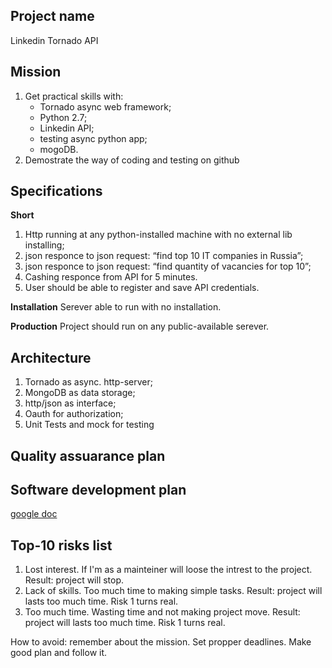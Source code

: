Project name
----
Linkedin Tornado API

Mission
----

1. Get practical skills with:
    * Tornado async web framework;
    * Python 2.7;
    * Linkedin API;
    * testing async python app;
    * mogoDB.
2. Demostrate the way of coding and testing on github

Specifications
----

**Short**

1. Http running at any python-installed machine with no external lib installing;
2. json responce to json request: “find top 10 IT companies in Russia”;
3. json responce to json request: “find quantity of vacancies for top 10”;
4. Cashing responce from API for 5 minutes.
5. User should be able to register and save API credentials.

**Installation**
Serever able to run with no installation.

**Production**
Project should run on any public-available serever.

Architecture
----

1. Tornado as async. http-server;
2. MongoDB as data storage;
3. http/json as interface;
4. Oauth for authorization;
5. Unit Tests and mock for testing

Quality assuarance plan
----

Software development plan
----
[google doc](https://docs.google.com/spreadsheets/d/10OBG5gPGC5YATgCJHDJoNUr6Q8I1h7dYXLaqucDWxRA)

Top-10 risks list
----
1. Lost interest. If I'm as a mainteiner will loose the intrest to the project.
   Result: project will stop.
2. Lack of skills. Too much time to making simple tasks.
   Result: project will lasts too much time. Risk 1 turns real.
3. Too much time. Wasting time and not making project move.
   Result: project will lasts too much time. Risk 1 turns real.
   
How to avoid: remember about the mission. Set propper deadlines. Make good plan and follow it.
